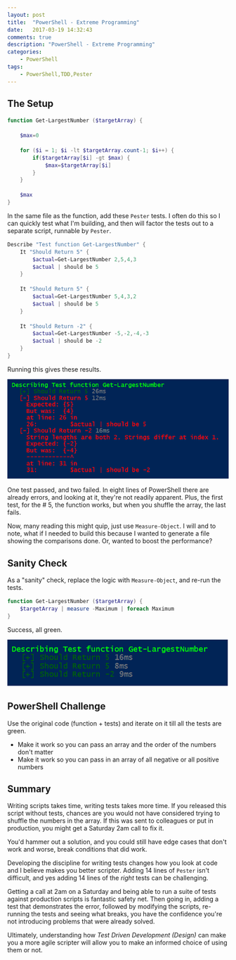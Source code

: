 ```yaml
---
layout: post
title:  "PowerShell - Extreme Programming"
date:   2017-03-19 14:32:43
comments: true
description: "PowerShell - Extreme Programming"
categories: 
    - PowerShell
tags: 
    - PowerShell,TDD,Pester
---
```


## The Setup

```powershell
function Get-LargestNumber ($targetArray) {
    
    $max=0

    for ($i = 1; $i -lt $targetArray.count-1; $i++) {
        if($targetArray[$i] -gt $max) {
            $max=$targetArray[$i]
        }
    }

    $max
}
```

In the same file as the function, add these `Pester` tests. I often do this so I can quickly test what I'm building, and then will factor the tests out to a separate script, runnable by `Pester`.

```powershell
Describe "Test function Get-LargestNumber" {
    It "Should Return 5" {
        $actual=Get-LargestNumber 2,5,4,3
        $actual | should be 5
    }

    It "Should Return 5" {
        $actual=Get-LargestNumber 5,4,3,2
        $actual | should be 5
    }

    It "Should Return -2" {
        $actual=Get-LargestNumber -5,-2,-4,-3 
        $actual | should be -2
    }
}
```

Running this gives these results.

![](/images/posts/GetLargestNumberPester.png)

One test passed, and two failed. In eight lines of PowerShell there are already errors, and looking at it, they're not readily apparent. Plus, the first test, for the # 5, the function works, but when you shuffle the array, the last fails.

Now, many reading this might quip, just use `Measure-Object`. I will and to note, what if I needed to build this because I wanted to generate a file showing the comparisons done. Or, wanted to boost the performance?

## Sanity Check
As a "sanity" check, replace the logic with `Measure-Object`, and re-run the tests.

```powershell
function Get-LargestNumber ($targetArray) {
    $targetArray | measure -Maximum | foreach Maximum
}
```

Success, all green.

![](/images/posts/CorrectGetLargestNumberPester.png)

## PowerShell Challenge
Use the original code (function + tests) and iterate on it till all the tests are green.

* Make it work so you can pass an array and the order of the numbers don't matter
* Make it work so you can pass in an array of all negative or all positive numbers

## Summary
Writing scripts takes time, writing tests takes more time. If you released this script without tests, chances are you would not have considered trying to shuffle the numbers in the array. If this was sent to colleagues or put in production, you might get a Saturday 2am call to fix it.

You'd hammer out a solution, and you could still have edge cases that don't work and worse, break conditions that did work.

Developing the discipline for writing tests changes how you look at code and I believe makes you better scripter. Adding 14 lines of `Pester` isn't difficult, and yes adding 14 lines of the *right* tests can be challenging. 

Getting a call at 2am on a Saturday and being able to run a suite of tests against production scripts is fantastic safety net. Then going in, adding a test that demonstrates the error, followed by modifying the scripts, re-running the tests and seeing what breaks, you have the confidence you're not introducing problems that were already solved.

Ultimately, understanding how *Test Driven Development (Design)* can make you a more agile scripter will allow you to make an informed choice of using them or not.